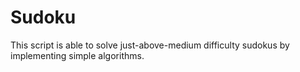 # Sudoku
This script is able to solve just-above-medium difficulty sudokus by implementing simple algorithms.
